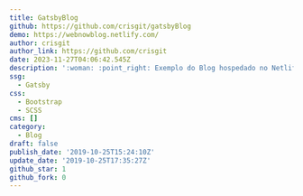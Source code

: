 ```yaml
---
title: GatsbyBlog
github: https://github.com/crisgit/gatsbyBlog
demo: https://webnowblog.netlify.com/
author: crisgit
author_link: https://github.com/crisgit
date: 2023-11-27T04:06:42.545Z
description: ':woman: :point_right: Exemplo do Blog hospedado no Netlify:'
ssg:
  - Gatsby
css:
  - Bootstrap
  - SCSS
cms: []
category:
  - Blog
draft: false
publish_date: '2019-10-25T15:24:10Z'
update_date: '2019-10-25T17:35:27Z'
github_star: 1
github_fork: 0
---
```

